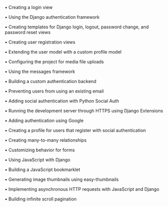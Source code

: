 • Creating a login view

• Using the Django authentication framework

• Creating templates for Django login, logout, password change, and password reset views

• Creating user registration views

• Extending the user model with a custom profile model

• Configuring the project for media file uploads

• Using the messages framework

• Building a custom authentication backend

• Preventing users from using an existing email

• Adding social authentication with Python Social Auth

• Running the development server through HTTPS using Django Extensions

• Adding authentication using Google

• Creating a profile for users that register with social authentication

• Creating many-to-many relationships

• Customizing behavior for forms

• Using JavaScript with Django

• Building a JavaScript bookmarklet

• Generating image thumbnails using easy-thumbnails

• Implementing asynchronous HTTP requests with JavaScript and Django

• Building infinite scroll pagination